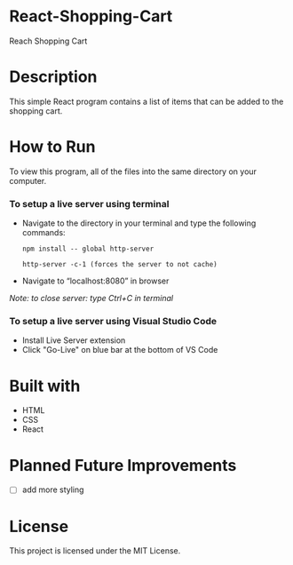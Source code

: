 # React-Shopping-Cart
Reach Shopping Cart

# Description
This simple React program contains a list of items that can be added to the shopping cart.


# How to Run
To view this program, all of the files into the same directory on your computer. 

### To setup a live server using terminal 
* Navigate to the directory in your terminal and type the following commands:

      npm install -- global http-server

      http-server -c-1 (forces the server to not cache)

* Navigate to “localhost:8080” in browser

*Note: to close server: type Ctrl+C in terminal*


### To setup a live server using Visual Studio Code
* Install Live Server extension
* Click "Go-Live" on blue bar at the bottom of VS Code


# Built with
* HTML
* CSS
* React

# Planned Future Improvements
- [ ] add more styling

# License
This project is licensed under the MIT License.
